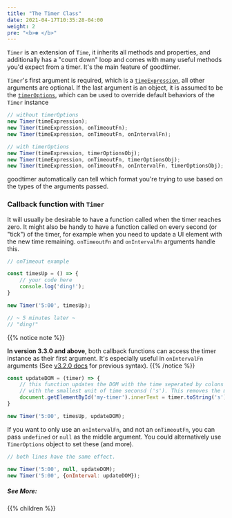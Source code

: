 ```yaml
---
title: "The Timer Class"
date: 2021-04-17T10:35:28-04:00
weight: 2
pre: "<b>✽ </b>"
---
```



`Timer` is an extension of `Time`, it inherits all methods and properties, and additionally has a "count down" loop
and comes with many useful methods you'd expect from a timer. It's the main feature of goodtimer.

`Timer`'s first argument is required, which is a [`timeExpression`](../time-expressions), all other arguments are optional. If the last
argument is an object, it is assumed to be the [`timerOptions`](../timer-options), which can be used to override default behaviors of
the `Timer` instance

```javascript
// without timerOptions
new Timer(timeExpression);
new Timer(timeExpression, onTimeoutFn);
new Timer(timeExpression, onTimeoutFn, onIntervalFn);

// with timerOptions
new Timer(timeExpression, timerOptionsObj);
new Timer(timeExpression, onTimeoutFn, timerOptionsObj);
new Timer(timeExpression, onTimeoutFn, onIntervalFn, timerOptionsObj);
```

goodtimer automatically can tell which format you're trying to use based on the types of the arguments passed.

### Callback function with `Timer`

It will usually be desirable to have a function called when the timer reaches zero. It might also be handy to have a
function called on every second (or "tick") of the timer, for example when you need to update a UI element with the
new time remaining. `onTimeoutFn` and `onIntervalFn` arguments handle this.

```javascript
// onTimeout example

const timesUp = () => {
    // your code here
    console.log('ding!');
}

new Timer('5:00', timesUp);

// ~ 5 minutes later ~
// "ding!"
```

{{% notice note %}}

**In version 3.3.0 and above**, both callback functions can access the timer instance as their first argument.
It's especially useful in `onIntervalFn` arguments (See [v3.2.0 docs](https://github.com/nickpalenchar/goodtimer/tree/c9d7d54d2df91f0e3aae0b000d32d88d130b0e89#callback-function-with-timer) for previous syntax).
{{% /notice %}}

```javascript
const updateDOM = (timer) => {
    // this function updates the DOM with the time seperated by colons
    // with the smallest unit of time seconsd ('s'). This removes the milliseconds ('.000') at the end.
    document.getElementById('my-timer').innerText = timer.toString('s');
}

new Timer('5:00', timesUp, updateDOM);
```

If you want to only use an `onIntervalFn`, and not an `onTimeoutFn`, you can pass `undefined` or `null` as the
middle argument. You could alternatively use `TimerOptions` object to set these (and more).

```javascript
// both lines have the same effect.

new Timer('5:00', null, updateDOM);
new Timer('5:00', {onInterval: updateDOM});
```

##### See More:

{{% children %}}
